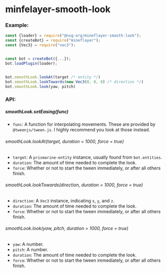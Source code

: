 # minfelayer-smooth-look


### Example:
```js
const {loader} = require("@nxg-org/mineflayer-smooth-look");
const {createBot} = require("mineflayer");
const {Vec3} = require("vec3");


const bot = createBot({...});
bot.loadPlugin(loader);


bot.smoothLook.lookAt(target /* entity */)
bot.smoothLook.lookTowards(new Vec3(0, 0, 0) /* direction */)
bot.smoothLook.look(yaw, pitch)
```

### API:


##### smoothLook.setEasing(func)
- `func`: A function for interpolating movements. These are provided by `@tweenjs/tween.js`. I highly recommend you look at those instead.



###### smoothLook.lookAt(target, duration = 1000, force = true)
- `target`: A `prismarine-entity` instance, usually found from `bot.entities`.
- `duration`: The amount of time needed to complete the look.
- `force`: Whether or not to start the tween immediately, or after all others finish.


###### smoothLook.lookTowards(direction, duration = 1000, force = true)
- `direction`: A `Vec3` instance, indicating `x`, `y`, and `z`.
- `duration`: The amount of time needed to complete the look.
- `force`: Whether or not to start the tween immediately, or after all others finish.


###### smoothLook.look(yaw, pitch, duration = 1000, force = true)
- `yaw`: A number.
- `pitch`: A number.
- `duration`: The amount of time needed to complete the look.
- `force`: Whether or not to start the tween immediately, or after all others finish.
